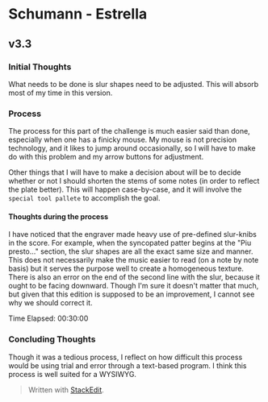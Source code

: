 # Schumann - Estrella
## v3.3
### Initial Thoughts
What needs to be done is slur shapes need to be adjusted. This will absorb most of my time in this version.

### Process
The process for this part of the challenge is much easier said than done, especially when one has a finicky mouse. My mouse is not precision technology, and it likes to jump around occasionally, so I will have to make do with this problem and my arrow buttons for adjustment.

Other things that I will have to make a decision about will be to decide whether or not I should shorten the stems of some notes (in order to reflect the plate better). This will happen case-by-case, and it will involve the `special tool pallete` to accomplish the goal.

#### Thoughts during the process
I have noticed that the engraver made heavy use of pre-defined slur-knibs in the score. For example, when the syncopated patter begins at the "Piu presto..." section, the slur shapes are all the exact same size and manner. This does not necessarily make the music easier to read (on a note by note basis) but it serves the purpose well to create a homogeneous texture. There is also an error on the end of the second line with the slur, because it ought to be facing downward. Though I'm sure it doesn't matter that much, but given that this edition is supposed to be an improvement, I cannot see why we should correct it.

Time Elapsed: 00:30:00

### Concluding Thoughts

Though it was a tedious process, I reflect on how difficult this process would be using trial and error through a text-based program. I think this process is well suited for a WYSIWYG.


> Written with [StackEdit](https://stackedit.io/).